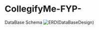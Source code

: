 # CollegifyMe-FYP-

DataBase Schema
![ERD(DataBaseDesign)](https://github.com/TaushifReza/CollegifyMe-FYP-/assets/112973122/5943f7fc-96be-4740-bd85-84dff06e015c)
